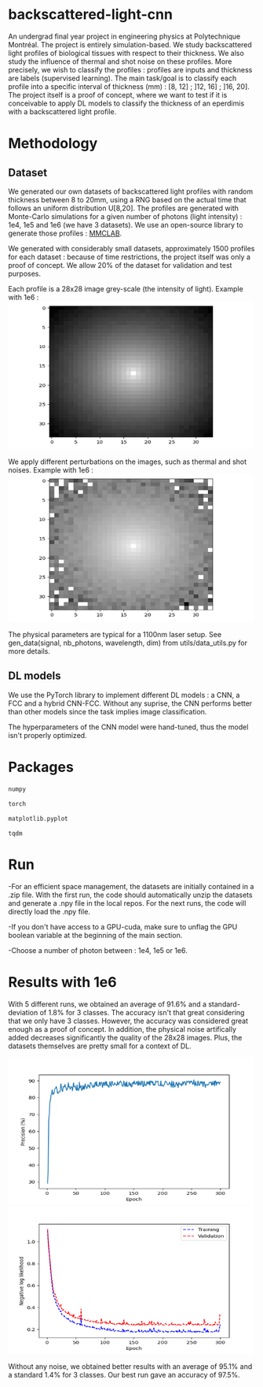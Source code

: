 # backscattered-light-cnn
An undergrad final year project in engineering physics at Polytechnique Montréal. The project is entirely simulation-based. We study backscattered light profiles of biological tissues with respect to their thickness. We also study the influence of thermal and shot noise on these profiles. More precisely, we wish to classify the profiles : profiles are inputs and thickness are labels (supervised learning). The main task/goal is to classify each profile into a specific interval of thickness (mm) : [8, 12] ; ]12, 16] ; ]16, 20]. The project itself is a proof of concept, where we want to test if it is conceivable to apply DL models to classify the thickness of an eperdimis with a backscattered light profile. 

# Methodology 

## Dataset
We generated our own datasets of backscattered light profiles with random thickness between 8 to 20mm, using a RNG based on the actual time that follows an uniform distribution U[8,20]. The profiles are generated with Monte-Carlo simulations for a given number of photons (light intensity) : 1e4, 1e5 and 1e6 (we have 3 datasets). We use an open-source library to generate those profiles : [MMCLAB](http://mcx.space/wiki/index.cgi?MMC/Doc/MMCLAB). 

We generated with considerably small datasets, approximately 1500 profiles for each dataset : because of time restrictions, the project itself was only a proof of concept. We allow 20% of the dataset for validation and test purposes. 

Each profile is a 28x28 image grey-scale (the intensity of light). Example with 1e6 :
<img src="https://github.com/edhhan/backscattered-light-cnn/blob/main/images/intensity_nonoise.png" width="500" height="300">

We apply different perturbations on the images, such as thermal and shot noises. Example with 1e6 :
<img src="https://github.com/edhhan/backscattered-light-cnn/blob/main/images/intensity_th.png" width="500" height="300">

The physical parameters are typical for a 1100nm laser setup. See gen_data(signal, nb_photons, wavelength, dim) from utils/data_utils.py for more details.

## DL models
We use the PyTorch library to implement different DL models : a CNN, a FCC and a hybrid CNN-FCC. Without any suprise, the CNN performs better than other models since the task implies image classification. 

The hyperparameters of the CNN model were hand-tuned, thus the model isn't properly optimized. 

# Packages
```
numpy
```
```
torch
```
```
matplotlib.pyplot
```
```
tqdm 
```

# Run

-For an efficient space management, the datasets are initially contained in a .zip file. With the first run, the code should automatically unzip the datasets and generate a .npy file in the local repos. For the next runs, the code will directly load the .npy file.

-If you don't have access to a GPU-cuda, make sure to unflag the GPU boolean variable at the beginning of the main section.

-Choose a number of photon between : 1e4, 1e5 or 1e6.


# Results with 1e6
With 5 different runs, we obtained an average of 91.6% and a standard-deviation of 1.8% for 3 classes. The accuracy isn't that great considering that we only have 3 classes. However, the accuracy was considered great enough as a proof of concept. In addition, the physical noise artifically added decreases significantly the quality of the 28x28 images. Plus, the datasets themselves are pretty small for a context of DL. 

<img src="https://github.com/edhhan/backscattered-light-cnn/blob/main/images/accuracy_1e6.png" width="500" height="300">

<img src="https://github.com/edhhan/backscattered-light-cnn/blob/main/images/losses_1e6.png" width="500" height="300">

Without any noise, we obtained better results with an average of 95.1% and a standard 1.4% for 3 classes. Our best run gave an accuracy of 97.5%.






